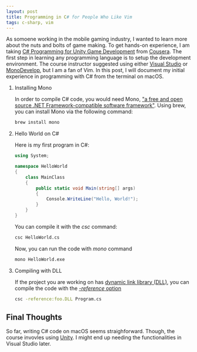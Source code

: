 ```yaml
---
layout: post
title: Programming in C# for People Who Like Vim
tags: c-sharp, vim
---
```


As somoene working in the mobile gaming industry, I wanted to learn more about the nuts and bolts of game making. To get hands-on experience, I am taking [C# Programming for Unity Game Development](https://www.coursera.org/specializations/programming-unity-game-development) from [Cousera](www.coursera.org/). The first step in learning any programming language is to setup the development environment. The course instructor suggested using either [Visual Studio](https://visualstudio.microsoft.com/downloads/) or [MonoDevelop](https://visualstudio.microsoft.com/downloads/), but I am a fan of Vim. In this post, I will document my initial experience in programming with C# from the terminal on macOS.

1. Installing Mono
   
   In order to compile C# code, you would need Mono, ["a free and open source .NET Framework-compatible software framework"](https://en.wikipedia.org/wiki/Mono_(software)). Using brew, you can install Mono via the following command:

   ``` bash
   brew install mono
   ```

2. Hello World on C#
   
   Here is my first program in C#:


   ```csharp
   using System;
   
   namespace HelloWorld 
   {
       class MainClass
       {
           public static void Main(string[] args)
           {
               Console.WriteLine("Hello, World!");
           }
       }
   }
   ```

   You can compile it with the *csc* command:
   ``` bash
   csc HelloWorld.cs
   ```
   Now, you can run the code with *mono* command
   ``` bash
   mono HelloWorld.exe
   ```

3. Compiling with DLL

    If the project you are working on has [dynamic link library (DLL)](https://docs.microsoft.com/en-us/troubleshoot/windows-client/deployment/dynamic-link-library), you can compile the code with the [*-reference* option](https://docs.microsoft.com/en-us/dotnet/csharp/language-reference/compiler-options/listed-by-category)

    ``` bash
    csc -reference:foo.DLL Program.cs
    ```

## Final Thoughts

So far, writing C# code on macOS seems straighforward. Though, the course invovles using [Unity](https://unity.com/). I might end up needing the functionalities in Visual Studio later.



